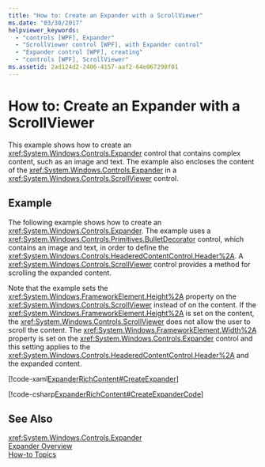 ```yaml
---
title: "How to: Create an Expander with a ScrollViewer"
ms.date: "03/30/2017"
helpviewer_keywords: 
  - "controls [WPF], Expander"
  - "ScrollViewer control [WPF], with Expander control"
  - "Expander control [WPF], creating"
  - "controls [WPF], ScrollViewer"
ms.assetid: 2ad124d2-2406-4157-aaf2-64e067298f01
---
```

# How to: Create an Expander with a ScrollViewer
This example shows how to create an <xref:System.Windows.Controls.Expander> control that contains complex content, such as an image and text. The example also encloses the content of the <xref:System.Windows.Controls.Expander> in a <xref:System.Windows.Controls.ScrollViewer> control.  
  
## Example  
 The following example shows how to create an <xref:System.Windows.Controls.Expander>. The example uses a <xref:System.Windows.Controls.Primitives.BulletDecorator> control, which contains an image and text, in order to define the <xref:System.Windows.Controls.HeaderedContentControl.Header%2A>. A <xref:System.Windows.Controls.ScrollViewer> control provides a method for scrolling the expanded content.  
  
 Note that the example sets the <xref:System.Windows.FrameworkElement.Height%2A> property on the <xref:System.Windows.Controls.ScrollViewer> instead of on the content. If the <xref:System.Windows.FrameworkElement.Height%2A> is set on the content, the <xref:System.Windows.Controls.ScrollViewer> does not allow the user to scroll the content. The <xref:System.Windows.FrameworkElement.Width%2A> property is set on the <xref:System.Windows.Controls.Expander> control and this setting applies to the <xref:System.Windows.Controls.HeaderedContentControl.Header%2A> and the expanded content.  
  
 [!code-xaml[ExpanderRichContent#CreateExpander](../../../../samples/snippets/csharp/VS_Snippets_Wpf/ExpanderRichContent/CSharp/Window1.xaml#createexpander)]  
  
 [!code-csharp[ExpanderRichContent#CreateExpanderCode](../../../../samples/snippets/csharp/VS_Snippets_Wpf/ExpanderRichContent/CSharp/Window1.xaml.cs#createexpandercode)]  
  
## See Also  
 <xref:System.Windows.Controls.Expander>  
 [Expander Overview](../../../../docs/framework/wpf/controls/expander-overview.md)  
 [How-to Topics](../../../../docs/framework/wpf/controls/expander-how-to-topics.md)

